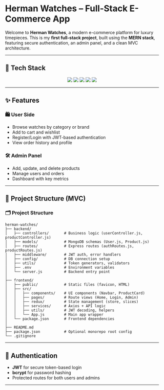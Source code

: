 # Herman Watches – Full-Stack E-Commerce App

Welcome to **Herman Watches**, a modern e-commerce platform for luxury timepieces. This is my **first full-stack project**, built using the **MERN stack**, featuring secure authentication, an admin panel, and a clean MVC architecture.

---

## 🧰 Tech Stack

<p align="center">
  <img src="https://img.shields.io/badge/MongoDB-4EA94B?style=for-the-badge&logo=mongodb&logoColor=white"/>
  <img src="https://img.shields.io/badge/Express.js-000000?style=for-the-badge&logo=express&logoColor=white"/>
  <img src="https://img.shields.io/badge/React-61DAFB?style=for-the-badge&logo=react&logoColor=black"/>
  <img src="https://img.shields.io/badge/Node.js-339933?style=for-the-badge&logo=node.js&logoColor=white"/>
  <img src="https://img.shields.io/badge/JWT-000000?style=for-the-badge&logo=jsonwebtokens&logoColor=white"/>
</p>

---

## ✨ Features

### 🛍️ User Side
- Browse watches by category or brand
- Add to cart and wishlist
- Register/Login with JWT-based authentication
- View order history and profile

### 🛠️ Admin Panel
- Add, update, and delete products
- Manage users and orders
- Dashboard with key metrics

---

## 🧱 Project Structure (MVC)
### 🗂️ Project Structure

```text
herman-watches/
├── backend/
│   ├── controllers/       # Business logic (userController.js, productController.js)
│   ├── models/            # MongoDB schemas (User.js, Product.js)
│   ├── routes/            # Express routes (authRoutes.js, productRoutes.js)
│   ├── middleware/        # JWT auth, error handlers
│   ├── config/            # DB connection setup
│   ├── utils/             # Token generators, validators
│   ├── .env               # Environment variables
│   └── server.js          # Backend entry point
│
├── frontend/
│   ├── public/            # Static files (favicon, HTML)
│   ├── src/
│   │   ├── components/    # UI components (Navbar, ProductCard)
│   │   ├── pages/         # Route views (Home, Login, Admin)
│   │   ├── redux/         # State management (store, slices)
│   │   ├── services/      # Axios + API logic
│   │   ├── utils/         # JWT decoding, helpers
│   │   └── App.js         # Main app wrapper
│   └── package.json       # Frontend dependencies
│
├── README.md
├── package.json           # Optional monorepo root config
└── .gitignore
```


---

## 🔐 Authentication

- **JWT** for secure token-based login
- **bcrypt** for password hashing
- Protected routes for both users and admins

---

